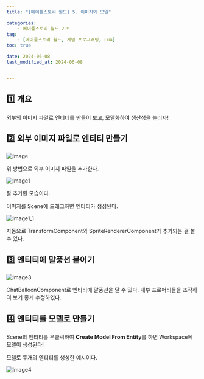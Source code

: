 ```yaml
---
title: "[메이플스토리 월드] 5. 이미지와 모델"

categories: 
    - 메이플스토리 월드 기초
tag: 
    - [메이플스토리 월드, 게임 프로그래밍, Lua]
toc: true

date: 2024-06-08
last_modified_at: 2024-06-08


---
```


## 1️⃣ 개요

외부의 이미지 파일로 엔티티를 만들어 보고, 모델화하여 생산성을 늘리자!



## 2️⃣ 외부 이미지 파일로 엔티티 만들기

![Image](D:\Blog\podola.github.io\images\2024-06-08-msw_5\Image.png)

위 방법으로 외부 이미지 파일을 추가한다. 



![Image1](D:\Blog\podola.github.io\images\2024-06-08-msw_5\Image1.png)

잘 추가된 모습이다. 

이미지를 Scene에 드래그하면 엔티티가 생성된다.

![Image1_1](D:\Blog\podola.github.io\images\2024-06-08-msw_5\Image1_1.png)

자동으로 TransformComponent와 SpriteRendererComponent가 추가되는 걸 볼 수 있다.



## 3️⃣ 엔티티에 말풍선 붙이기

![Image3](D:\Blog\podola.github.io\images\2024-06-08-msw_5\Image3.png)

ChatBalloonComponent로 엔티티에 말풍선을 달 수 있다. 내부 프로퍼티들을 조작하여 보기 좋게 수정하였다.





## 4️⃣ 엔티티를 모델로 만들기

Scene의 엔티티를 우클릭하여 **Create Model From Entity**를 하면 Workspace에 모델이 생성된다!

모델로 두개의 엔티티를 생성한 예시이다.

![Image4](D:\Blog\podola.github.io\images\2024-06-08-msw_5\Image4.png)
